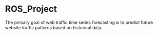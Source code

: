 # ROS_Project
The primary goal of web traffic time series forecasting is to predict future website traffic patterns based on historical data.
